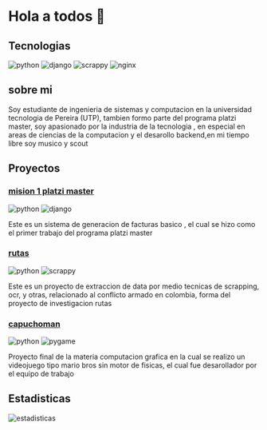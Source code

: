 # Hola a todos 👋

## Tecnologias
![python](https://img.shields.io/badge/-python%20-green)
![django](https://img.shields.io/badge/-django-yellowgreen)
![scrappy](https://img.shields.io/badge/-scrappy-red)
![nginx](https://img.shields.io/badge/-nginx-red)

## sobre mi 
Soy estudiante de ingenieria de sistemas y computacion en la universidad tecnologia de Pereira (UTP), tambien formo parte del programa platzi master, soy apasionado por la 
industria de la tecnologia , en especial en areas de ciencias de la computacion y el desarollo backend,en mi tiempo libre soy musico y scout 

## Proyectos
### [mision 1 platzi master](https://github.com/jgamer42/mision1-platziMaster)
![python](https://img.shields.io/badge/-python%20-green)
![django](https://img.shields.io/badge/-django-yellowgreen)

Este es un sistema de generacion de facturas basico , el cual se hizo como el primer trabajo del programa platzi master

### [rutas](https://github.com/jgamer42/trabajo-minciencias)
![python](https://img.shields.io/badge/-python%20-green)
![scrappy](https://img.shields.io/badge/-scrappy-red)

Este es un proyecto de extraccion de data por medio tecnicas de scrapping, ocr, y otras, relacionado al conflicto armado en colombia, forma del proyecto de investigacion rutas

### [capuchoman](https://github.com/jgamer42/final_compugrafica)
![python](https://img.shields.io/badge/-python%20-green)
![pygame](https://img.shields.io/badge/-pygame-red)

Proyecto final de la materia computacion grafica en la cual se realizo un videojuego tipo mario bros sin motor de fisicas, el cual fue desarollador por el equipo de trabajo 

## Estadisticas
![estadisticas](https://github-readme-stats.vercel.app/api?username=jgamer42&show_icons=true&theme=radical)
